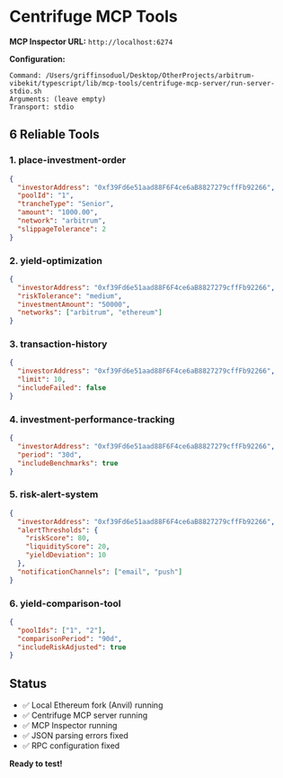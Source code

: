# Centrifuge MCP Tools

**MCP Inspector URL:** `http://localhost:6274`

**Configuration:**
```
Command: /Users/griffinsoduol/Desktop/OtherProjects/arbitrum-vibekit/typescript/lib/mcp-tools/centrifuge-mcp-server/run-server-stdio.sh
Arguments: (leave empty)
Transport: stdio
```

## 6 Reliable Tools

### 1. place-investment-order
```json
{
  "investorAddress": "0xf39Fd6e51aad88F6F4ce6aB8827279cffFb92266",
  "poolId": "1",
  "trancheType": "Senior",
  "amount": "1000.00",
  "network": "arbitrum",
  "slippageTolerance": 2
}
```

### 2. yield-optimization
```json
{
  "investorAddress": "0xf39Fd6e51aad88F6F4ce6aB8827279cffFb92266",
  "riskTolerance": "medium",
  "investmentAmount": "50000",
  "networks": ["arbitrum", "ethereum"]
}
```

### 3. transaction-history
```json
{
  "investorAddress": "0xf39Fd6e51aad88F6F4ce6aB8827279cffFb92266",
  "limit": 10,
  "includeFailed": false
}
```

### 4. investment-performance-tracking
```json
{
  "investorAddress": "0xf39Fd6e51aad88F6F4ce6aB8827279cffFb92266",
  "period": "30d",
  "includeBenchmarks": true
}
```

### 5. risk-alert-system
```json
{
  "investorAddress": "0xf39Fd6e51aad88F6F4ce6aB8827279cffFb92266",
  "alertThresholds": {
    "riskScore": 80,
    "liquidityScore": 20,
    "yieldDeviation": 10
  },
  "notificationChannels": ["email", "push"]
}
```

### 6. yield-comparison-tool
```json
{
  "poolIds": ["1", "2"],
  "comparisonPeriod": "90d",
  "includeRiskAdjusted": true
}
```

## Status
- ✅ Local Ethereum fork (Anvil) running
- ✅ Centrifuge MCP server running
- ✅ MCP Inspector running
- ✅ JSON parsing errors fixed
- ✅ RPC configuration fixed

**Ready to test!**
